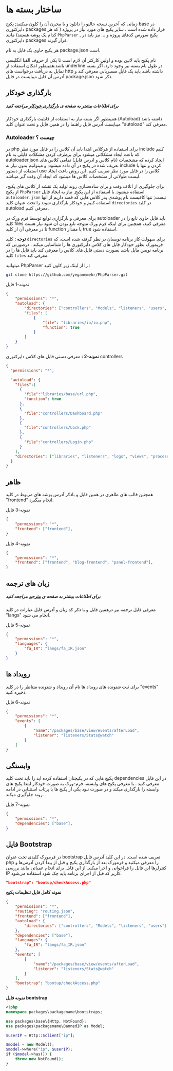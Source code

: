 # ساختار بسته ها
زمانی که آخرین نسخه جالنو را دانلود و یا مخرن آن را کلون میکنید; پکیج base در دایرکتوری packages قرار داده شده است .
سایر پکیج های مورد نیاز در پروژه ( که هر کدام یک پوشه هستند) مانند `PhpParser` , پکیج سورس کد‌های پروژه و ... نیز باید در دایرکتوری packages قرار گیرند.

هر پکیج حاوی یک فایل به نام package.json است.

نام پکیج باید لاتین بوده و اولین کارکتر آن لازم است تا یکی از 
حروف الفبا انگلیسی باشد.همینطور امکان استفاده از underline در طول نام بسته نیز وجود دارد.
اگر بسته تمایل به دریافت درخواست های http داشته باشد باید یک فایل مسیریابی معرفی کند و آدرس آن فایل میبایست در فایل package.json ذکر 
شود.

## بارگذاری خودکار
##### برای اطلاعات بیشتر به صفحه ی [بارگذاری خودکار](autoloader.md) مراجعه کنید
همینطور اگر بسته نیاز به استفاده از قابلیت بارگذاری خودکار (Autoload) داشته باشد میبایست آدرس فایل راهنما را در همین فایل و تحت عنوان کلید 
"autoload" معرفی کند.

### Autoloader چیست ؟
در php برای استفاده از هرکلاس ابتدا باید آن کلاس را در فایل مورد نظر include کنیم که باعث ایجاد مشکلاتی میشود
برای برطرف کردن مشکلات فایلی به نام autoloader.json ایجاد کرده که مشخصات (نام کلاس و ادرس فایل) تمامی کلاس های تعریف شده در پکیج در آن داده میشود;
و میتوانیم بدون نیاز به include کردن و تنها با استفاده از دستور use کلاس را در فایل مورد نظر تعریف کنیم.
این روش باعث ایجاد لیست طولانی از مشخصات کلاس ها میشود که ایجاد آن وقت گیر میباشد. 

برای جلوگیری از اتلاف وقت و
برای ساده‌سازی روند تولید یک نقشه از کلاس های پکیج، از پکیج `PhpParser` استفاده میشود. با استفاده از این پکیج, نیاز به ایجاد فایل `autoloader.json` نیست; تنها کافیست نام پوشه‌ی پدر کلاس هایی که قصد داریم از انها استفاده کنیم و خودکار بارگذاری شوند را تحت عنوان کلید `directories` در کلید autoload معرفی کنیم.

برای معرفی و بارگزاری توابع توسط فرم ورک در autoloader باید فایل حاوی تابع را در کلید files معرفی کنید، همچنین برای اینکه فرم ورک متوجه تابع بودن آن شود نیاز هست تا در معرفی آن از کلید function با مقدار true استفاده شود.

**توجه :** کلید `directories` برای سهولت کار برنامه نویسان در نظر گرفته شده است، که فریمورک بطور خودکار فایل های کلاس دایرکتوری ها را شناسایی میکند . درصورتی که برنامه نویس مایل باشد بصورت دستی فایل های کلاس را معرفی کند باید فایل ها را در کلید `files` معرفی کند.


میتوانید PhpParser را از لینک زیر کلون کنید :
```bash
git clone https://github.com/yeganemehr/PhpParser.git
```

نمونه-1 فایل
```json
{
	"permissions": "*",
	"autoload": {
		"directories": ["controllers", "Models", "listeners", "users", "libraries"],
		"files": [
			{
				"file": "libraries/io/io.php",
				"function": true
			}
		]
	}
}
```

**نمونه-2 :** معرفی دستی فایل های کلاس دایرکتوری controllers
```json
{
  "permissions": "*",

  "autoload": {
    "files":[
      {
        "file":"libraries/base/url.php",
        "function": true
      },
      {
        "file":"controllers/Dashboard.php"
      },
      {
        "file":"controllers/Lock.php"
      },
      {
        "file":"controllers/Login.php"
      }
    ],
    "directories": ["libraries", "listeners", "logs", "views", "processes"]
  }
}
```


## ظاهر
همچنین قالب های ظاهری در همین فایل و باذکر آدرس پوشه های مربوط در کلید "frontend" انجام میگیرد.

نمونه-3 فایل
```json
{
	"permissions": "*",
	"frontend": ["frontend"],
}
```

نمونه-4 فایل
```json
{
	"permissions": "*",
	"frontend": ["frontend", "blog-frontend", "panel-frontend"],
}
```

## زبان های ترجمه
##### برای اطلاعات بیشتر به صفحه ی [مترجم](translator.md) مراجعه کنید
معرفی فایل ترجمه نیز درهمین فایل و با ذکر کد زبان و آدرس فایل عبارات در کلید "langs" انجام می شود.

نمونه-5 فایل
```json
{
	"permissions": "*",
	"languages": {
		"fa_IR": "langs/fa_IR.json"
	}
}
```

## رویداد ها
برای ثبت شنونده های رویداد ها نام آن رویداد و شنونده متناظر را در کلید "events" ذخیره کنید.

نمونه-6 فایل
```json
{
	"permissions": "*",
	"events": [
		{
			"name":"/packages/base/view/events/afterLoad",
			"listener": "listeners/Stats@watch"
		}
	]
}
```

## وابستگی
پکیج هایی که در پکیجتان استفاده کرده اید را باید تحت کلید dependencies در این فایل معرفی کنید .
با معرفی پکیج های وابسته، فرم-ورک به صورت خودکار ابتدا پکیج های وابسته را بارگذاری میکند و در صورت نبود یکی از پکیج ها با پرتاب استثنایی در ادامه روند جلوگیری میکند.

نمونه-7 فایل
```json
{
	"permissions": "*",
	"dependencies": ["base"],
}
```

## فایل Bootstrap
در فرمورک کلیدی تحت عنوان bootstrap تعریف شده است. در این کلید آدرس فایل php را معرفی میکنید و فرمورک بعد از بارگذاری پکیج و قبل از پیدا کردن آدرس‌ها و کنترلرها این فایل را فراخوانی و اجرا میکند.
از این فایل برای انجام عمیاتی مانند بررسی ‌‌‌IP کاربر که قبل از اجرای برنامه باید چک شود استفاده می‌شود.

```json
"bootstrap": "bootup/checkAccess.php"
```

**نمونه کامل فایل تنظیمات پکیج**
```json
{
	"permissions": "*",
	"routing": "routing.json",
	"frontend": ["frontend"],
	"autoload": {
		"directories": ["controllers", "Models", "listeners", "users"]
	},
	"dependencies": ["base"],
	"languages": {
		"fa_IR": "langs/fa_IR.json"
	},
	"events": [
		{
			"name":"/packages/base/view/events/afterLoad",
			"listener": "listeners/Stats@watch"
		}
	],
	"bootstrap": "bootup/checkAccess.php"
}
```
**نمونه فایل bootstrap**
```php
<?php
namespace packages\packagename\bootstraps;

use packages\base\{Http, NotFound};
use packages\packagename\BannedIP as Model;

$userIP = Http::$client["ip"];

$model = new Model();
$model->where("ip", $userIP);
if ($model->has()) {
	throw new NotFound();
}
```
